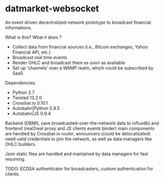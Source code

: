 # datmarket-websocket
An event driven decentralized network prototype to broadcast financial informations.

What is this? What it does ?
- Collect data from financial sources (i.e., Bitcoin exchanges, Yahoo Financial API, etc.)
- Broadcast real time events
- Render OHLC and broadcast them as soon as available
- Set up 'channels' over a WAMP realm, which could be subscribed by SaaS

Dependencies:

- Python 2.7
- Twisted 13.2.0
- Crossbar.io 0.10.1
- Autobahn|Python 0.9.5
- Autobahn|JS 0.9.4

Backend (DBMS, save broadcasted-over-the-network data to influxdb) and frontend (real2real proxy and JS clients events binder) main components are handled by Crossbar.io router, announcers (could be delocalizated) need valid credentials to join the network, as well as data managers like OHLC builders.

Json static files are handled and mantained by data managers for fast resuming.

TODO: ECDSA authenticator for broadcasters, custom authentication for clients.
